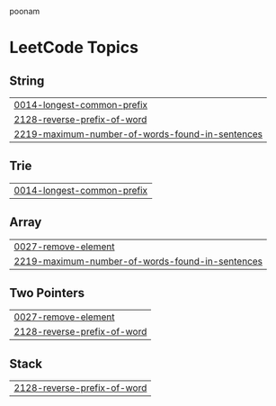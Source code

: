 poonam

<!---LeetCode Topics Start-->
# LeetCode Topics
## String
|  |
| ------- |
| [0014-longest-common-prefix](https://github.com/darahan11416/LEETCODE/tree/master/0014-longest-common-prefix) |
| [2128-reverse-prefix-of-word](https://github.com/darahan11416/LEETCODE/tree/master/2128-reverse-prefix-of-word) |
| [2219-maximum-number-of-words-found-in-sentences](https://github.com/darahan11416/LEETCODE/tree/master/2219-maximum-number-of-words-found-in-sentences) |
## Trie
|  |
| ------- |
| [0014-longest-common-prefix](https://github.com/darahan11416/LEETCODE/tree/master/0014-longest-common-prefix) |
## Array
|  |
| ------- |
| [0027-remove-element](https://github.com/darahan11416/LEETCODE/tree/master/0027-remove-element) |
| [2219-maximum-number-of-words-found-in-sentences](https://github.com/darahan11416/LEETCODE/tree/master/2219-maximum-number-of-words-found-in-sentences) |
## Two Pointers
|  |
| ------- |
| [0027-remove-element](https://github.com/darahan11416/LEETCODE/tree/master/0027-remove-element) |
| [2128-reverse-prefix-of-word](https://github.com/darahan11416/LEETCODE/tree/master/2128-reverse-prefix-of-word) |
## Stack
|  |
| ------- |
| [2128-reverse-prefix-of-word](https://github.com/darahan11416/LEETCODE/tree/master/2128-reverse-prefix-of-word) |
<!---LeetCode Topics End-->